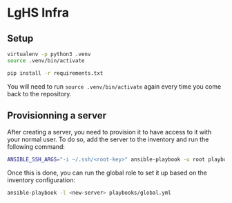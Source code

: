 # LgHS Infra

## Setup

```bash
virtualenv -p python3 .venv
source .venv/bin/activate

pip install -r requirements.txt
```

You will need to run `source .venv/bin/activate` again every time you come back to the repository.


## Provisionning a server

After creating a server, you need to provision it to have access to it with your normal user. To do so, add the server to the inventory and run the following command:

```bash
ANSIBLE_SSH_ARGS="-i ~/.ssh/<root-key>" ansible-playbook -u root playbooks/provision.yml
```

Once this is done, you can run the global role to set it up based on the inventory configuration:

```bash
ansible-playbook -l <new-server> playbooks/global.yml
```
